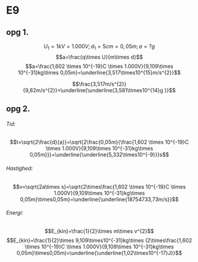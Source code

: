 # E9
## opg 1.

$$U_1=1kV=1.000V;d_1=5cm=0,05m;a=?g$$
$$a=\frac{q\times U}{m\times d}$$
$$a=\frac{1,602 \times 10^{-19}C \times 1.000V}{9,109\times 10^{-31}kg\times 0,05m}=\underline{3,517\times10^{15}m/s^{2}}$$

$$\frac{3,517m/s^{2}}{9,82m/s^{2}}=\underline{\underline{3,581\times10^{14}g 
}}$$
## opg 2.
###### Tid:
$$t=\sqrt{2\frac{d}{a}}=\sqrt{2\frac{0,05m}{\frac{1,602 \times 10^{-19}C \times 1.000V}{9,109\times 10^{-31}kg\times 0,05m}}}=\underline{\underline{5,332\times10^{-9}}}s$$
###### Hastighed:
$$v=\sqrt{2a\times s}=\sqrt{2\times\frac{1,602 \times 10^{-19}C \times 1.000V}{9,109\times 10^{-31}kg\times 0,05m}\times0,05m}=\underline{\underline{18754733,73m/s}}$$
###### Energi:
$$E_{kin}=\frac{1}{2}\times m\times v^{2}$$
$$E_{kin}=\frac{1}{2}\times 9,109\times10^{-31}kg\times (2\times\frac{1,602 \times 10^{-19}C \times 1.000V}{9,109\times 10^{-31}kg\times 0,05m}\times0,05m)=\underline{\underline{1,02\times10^{-17}J}}$$
